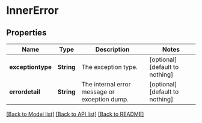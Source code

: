 # InnerError


## Properties
Name | Type | Description | Notes
------------ | ------------- | ------------- | -------------
**exceptiontype** | **String** | The exception type. | [optional] [default to nothing]
**errordetail** | **String** | The internal error message or exception dump. | [optional] [default to nothing]


[[Back to Model list]](../README.md#models) [[Back to API list]](../README.md#api-endpoints) [[Back to README]](../README.md)


